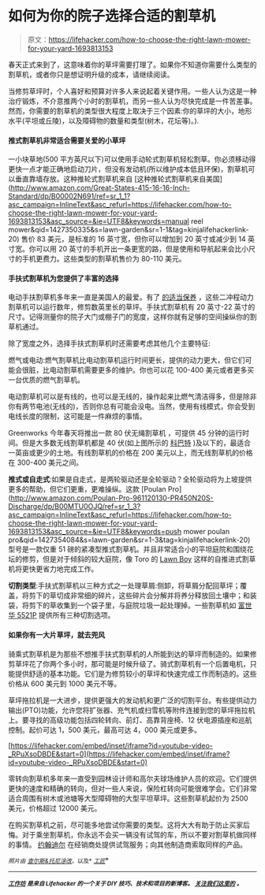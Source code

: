 # 如何为你的院子选择合适的割草机

> 原文：<https://lifehacker.com/how-to-choose-the-right-lawn-mower-for-your-yard-1693813153>

春天正式来到了，这意味着你的草坪需要打理了。如果你不知道你需要什么类型的割草机，或者你只是想证明升级的成本，请继续阅读。



当修剪草坪时，个人喜好和预算对许多人来说起着关键作用。一些人认为这是一种治疗锻炼，不介意推两个小时的割草机，而另一些人认为尽快完成是一件苦差事。然而，你需要的割草机的类型很大程度上取决于三个因素:你的草坪的大小，地形水平(平坦或丘陵)，以及障碍物的数量和类型(树木，花坛等)。).

#### 推式割草机非常适合需要关爱的小草坪

一小块草地(500 平方英尺以下)可以使用手动轮式割草机轻松割草。你必须移动得更快一点才能正确地启动刀片，但没有发动机(所以维护成本低且环保)，割草机可以垂直靠墙存放。这种推轮式割草机来自 [这种推轮式割草机来自美国](http://www.amazon.com/Great-States-415-16-16-Inch-Standard/dp/B00002N691/ref=sr_1_1?asc_campaign=InlineText&asc_refurl=https://lifehacker.com/how-to-choose-the-right-lawn-mower-for-your-yard-1693813153&asc_source=&ie=UTF8&keywords=manual reel mower&qid=1427350335&s=lawn-garden&sr=1-1&tag=kinjalifehackerlink-20) 售价 83 美元，是标准的 16 英寸宽，但你可以增加到 20 英寸或减少到 14 英寸宽。你可以用 20 英寸的手机开出一条更宽的路，但是使用和导航起来会比小尺寸的手机更费力。这些类型的割草机售价为 80-110 美元。

#### 手扶式割草机为您提供了丰富的选择

电动手扶割草机多年来一直是美国人的最爱。有了 [的适当保养](https://lifehacker.com/prepare-for-spring-with-a-diy-lawn-mower-tuneup-1690460214) ，这些二冲程动力割草机可以运行数年，修剪数英里长的草坪。手扶式割草机有 20 英寸-22 英寸的尺寸。记得测量你的院子大门或棚子门的宽度，这样你就有足够的空间操纵你的割草机通过。

除了宽度之外，选择手扶式割草机时还需要考虑其他几个主要特征:

燃气或电动:燃气割草机比电动割草机运行时间更长，提供的动力更大，但它们可能会很脏，比电动割草机需要更多的维护。你也可以花 100-400 美元或者更多买一台优质的燃气割草机。

电动割草机可以是有线的，也可以是无线的，操作起来比燃气清洁得多，但是除非你有两节电池(无线的)，否则你总有可能会没电。当然，使用有线模式，你会受到电线长度的限制，这可能是一件麻烦的事情。

Greenworks 今年春天将推出一款 80 伏无绳割草机 ，可提供 45 分钟的运行时间。但是大多数无线割草机都是 40 伏(如上图所示的 [科巴特](http://www.lowes.com/pd_506586-95404-KM2040X-06_0__?productId=50154342) )及以下的，最适合一英亩或更少的土地。有线割草机的价格在 200 美元以上，而无线割草机的价格在 300-400 美元之间。

**推式或自走式**:如果是自走式，是两轮驱动还是全轮驱动？全轮驱动将为上坡提供更多的帮助，但它们更重，更难操纵。这款 [Poulan Pro](http://www.amazon.com/Poulan-Pro-961120130-PR450N20S-Discharge/dp/B00MTU0OJQ/ref=sr_1_3?asc_campaign=InlineText&asc_refurl=https://lifehacker.com/how-to-choose-the-right-lawn-mower-for-your-yard-1693813153&asc_source=&ie=UTF8&keywords=push mower poulan pro&qid=1427354084&s=lawn-garden&sr=1-3&tag=kinjalifehackerlink-20) 型号是一款仅重 51 磅的紧凑型推式割草机。并且非常适合小的平坦庭院和围绕花坛的修剪，但是对于倾斜的较大庭院，像 Toro 的 [Lawn Boy](http://www.amazon.com/Lawn-Boy-17732-Compliant-Propelled-21-Inch/dp/B00H8GLL5M/ref=pd_sim_sbs_lg_1?asc_campaign=InlineText&asc_refurl=https://lifehacker.com/how-to-choose-the-right-lawn-mower-for-your-yard-1693813153&asc_source=&ie=UTF8&refRID=1MA80922904W39GFA1K0&tag=kinjalifehackerlink-20) 这样的自推进式割草机将更快更省力地完成工作。

**切割类型**:手扶式割草机以三种方式之一处理草屑:侧卸，将草屑分配回草坪；覆盖，将剪下的草切成非常细的碎片，这些碎片会分解并将养分释放回土壤中；和装袋，将剪下的草收集到一个袋子里，与庭院垃圾一起处理掉。一些割草机如 [富世华 5521P](http://www.amazon.com/Husqvarna-21-Inch-Briggs-Stratton-Powered/dp/B005W1UKEI/ref=sr_1_1?asc_campaign=InlineText&asc_refurl=https://lifehacker.com/how-to-choose-the-right-lawn-mower-for-your-yard-1693813153&asc_source=&ie=UTF8&qid=1427352132&s=lawn-garden&sr=1-1&tag=kinjalifehackerlink-20) 提供所有三种切割选项。

#### 如果你有一大片草坪，就去兜风

骑乘式割草机是为那些不想推手扶式割草机的人所能到达的草坪而制造的。如果修剪草坪花了你两个多小时，那可能是时候升级了。骑式割草机有一个后置电机，只能提供舒适的基本功能。它们是为修剪较小的草坪和快速完成工作而制造的。这些价格从 600 美元到 1000 美元不等。

草坪拖拉机是一大进步，提供更强大的发动机和更广泛的切割平台。有些提供动力输出(PTO)功能，允许您将扩张器、充气机或扫雪机等附件连接到您的草坪拖拉机上。要寻找的高级功能包括四轮转向、前灯、高靠背座椅、12 伏电源插座和巡航控制。起价可达 1，500 美元，最高可达 4，000 美元或更多。

 [https://lifehacker.com/embed/inset/iframe?id=youtube-video-_RPuXsoDBDE&start=0](https://lifehacker.com/embed/inset/iframe?id=youtube-video-_RPuXsoDBDE&start=0) 

零转向割草机多年来一直受到园林设计师和高尔夫球场维护人员的欢迎。它们提供更快的速度和精确的转向，但对一些人来说，保险杠转向可能很难学会。它们非常适合周围有树木或池塘等大型障碍物的大型平坦草坪。这些割草机起价为 2500 美元，价格超过 12000 美元。

在购买割草机之前，尽可能多地尝试你需要的类型。这将大大有助于防止买家后悔。对于乘坐割草机，你永远不会买一辆没有试驾的车，所以不要对割草机做同样的事情。 [约翰迪尔](https://www.deere.com/en_US/products/equipment/riding_mowers/riding_mowers.page) 在经销商处提供试驾服务；向其他制造商索取同样的产品。

<small>*照片由*</small> [<small>*查尔斯&*</small>](http://charlesandhudson.com)<small></small>*[<small>*托尼涂改*</small>](https://www.flickr.com/photos/78428166@N00/4825347883/in/photolist-8mpaPa-nP9rZF-82JcQu-nuAxWB-pqTkMF-7YrP9C-6Si635-6KyQXd-fsuJo7-fsfkHX-fsuGPo-fsfodZ-7QM1YS-bEqUkM-5UV2iY-6hRYS9-aazMQy-4NTmBz-91HMzh-91HRHC-67kZqp-evPwES-evPwWd-91HNpW-91EJni-91HNCs-91EFwX-91HR85-91EHYv-91EGsv-91EJeP-91HPe3-91HQ3S-91EHP8-91HP4E-91EFFx-91EHuB-91EJWc-91HMMC-91EGV2-91EGi8-91EG3P-91HMEC-91EHap-91HR1w-91EJup-91HMSW-91EHkX-91EK6k-91HNgm)<small>*，以及*</small> [<small>*工匠*</small>](http://www.craftsman.com/)<small></small>*

* * *

**[<small>*工作坊*</small>](http://workshop.lifehacker.com/) <small>*是来自 Lifehacker 的一个关于 DIY 技巧、技术和项目的新博客。*</small> [<small>*关注我们这里的*</small>](https://twitter.com/WorkshopLH) <small>*。*</small>**
